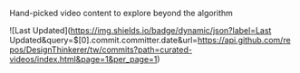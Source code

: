 Hand-picked video content to explore beyond the algorithm

![Last Updated](https://img.shields.io/badge/dynamic/json?label=Last Updated&query=$[0].commit.committer.date&url=https://api.github.com/repos/DesignThinkerer/tw/commits?path=curated-videos/index.html&page=1&per_page=1)


